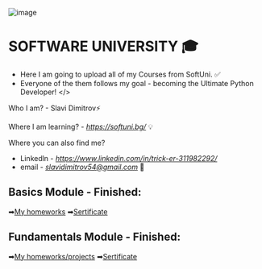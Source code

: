 ![image](https://user-images.githubusercontent.com/68993494/185683680-bcfefe65-88fb-4192-b0b2-ff9130c39487.png)
 # SOFTWARE UNIVERSITY 🎓

* Here I am going to upload all of my Courses from SoftUni. ✅
* Everyone of the them follows my goal - becoming the Ultimate Python Developer! </>

Who I am? - Slavi Dimitrov⚡

Where I am learning? - *https://softuni.bg/* 💡

Where you can also find me? 
- Linkedln - *https://www.linkedin.com/in/trick-er-311982292/* 
- email - *slavidimitrov54@gmail.com* 🧠

## Basics Module - Finished:
➡[My homeworks](https://github.com/sldimitrov/SoftUniCourse/tree/main/Basics)
➡[Sertificate](https://softuni.bg/certificates/details/178317/f0052ba7)


## Fundamentals Module - Finished:
➡[My homeworks/projects](https://github.com/sldimitrov/SoftUniCourse/tree/main/Fundamentals)
➡[Sertificate](https://softuni.bg/users/profile/certificates?username=sldimitrov)


